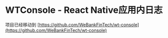 # WTConsole - React Native应用内日志

项目已经移动到 [https://github.com/WeBankFinTech/wt-console](https://github.com/WeBankFinTech/wt-console)

